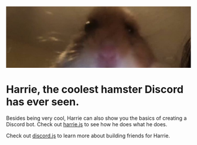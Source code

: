 ![Harrie the hamster](harrie.jpg)

# Harrie, the coolest hamster Discord has ever seen.

Besides being very cool, Harrie can also show you the basics of creating a Discord bot. Check out [harrie.js](./harrie.js) to see how he does what he does.

Check out [discord.js](https://github.com/discordjs/discord.js) to learn more about building friends for Harrie.
